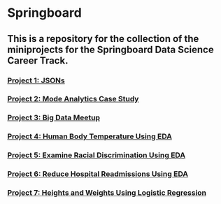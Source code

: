 # Springboard
## This is a repository for the collection of the miniprojects for the Springboard Data Science Career Track.  
### [Project 1: JSONs](https://github.com/chill7627/Springboard/blob/master/sliderule_dsi_json_exercise.ipynb)
### [Project 2: Mode Analytics Case Study](https://github.com/chill7627/Springboard/blob/master/python-notebook_understanding-search-at-yammer.py)
### [Project 3: Big Data Meetup](https://github.com/chill7627/Springboard/blob/master/Big%20Data%20Jax%20Meetup%20on%20LocatorX.pdf)
### [Project 4: Human Body Temperature Using EDA](https://github.com/chill7627/Springboard/blob/master/sliderule_dsi_inferential_statistics_exercise_1.ipynb)
### [Project 5: Examine Racial Discrimination Using EDA](https://github.com/chill7627/Springboard/blob/master/sliderule_dsi_inferential_statistics_exercise_2.ipynb)
### [Project 6: Reduce Hospital Readmissions Using EDA](https://github.com/chill7627/Springboard/blob/master/sliderule_dsi_inferential_statistics_exercise_3.ipynb)
### [Project 7: Heights and Weights Using Logistic Regression](https://github.com/chill7627/Springboard/blob/master/Mini_Project_Logistic_Regression.ipynb)
